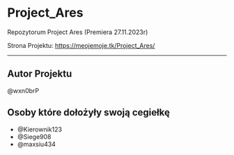 # Project_Ares
Repozytorum Project Ares (Premiera 27.11.2023r)

Strona Projektu: https://meojemoje.tk/Project_Ares/

***

## Autor Projektu
@wxn0brP

## Osoby które dołożyły swoją cegiełkę
* @Kierownik123
* @Siege908
* @maxsiu434
